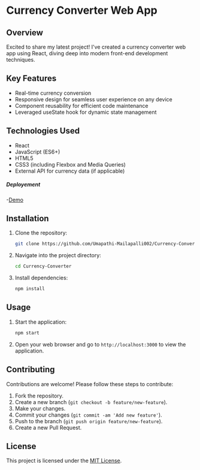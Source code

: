 # Currency Converter Web App

## Overview

Excited to share my latest project! I've created a currency converter web app using React, diving deep into modern front-end development techniques.

## Key Features

- Real-time currency conversion
- Responsive design for seamless user experience on any device
- Component reusability for efficient code maintenance
- Leveraged useState hook for dynamic state management

## Technologies Used

- React
- JavaScript (ES6+)
- HTML5
- CSS3 (including Flexbox and Media Queries)
- External API for currency data (if applicable)

##### Deployement
-[Demo](https://currency007converter.netlify.app/)

## Installation

1. Clone the repository:
   ```bash
   git clone https://github.com/Umapathi-Mailapalli002/Currency-Converter.git
   ```

2. Navigate into the project directory:
   ```bash
   cd Currency-Converter
   ```

3. Install dependencies:
   ```bash
   npm install
   ```

## Usage

1. Start the application:
   ```bash
   npm start
   ```

2. Open your web browser and go to `http://localhost:3000` to view the application.

## Contributing

Contributions are welcome! Please follow these steps to contribute:

1. Fork the repository.
2. Create a new branch (`git checkout -b feature/new-feature`).
3. Make your changes.
4. Commit your changes (`git commit -am 'Add new feature'`).
5. Push to the branch (`git push origin feature/new-feature`).
6. Create a new Pull Request.

## License

This project is licensed under the [MIT License](LICENSE).
